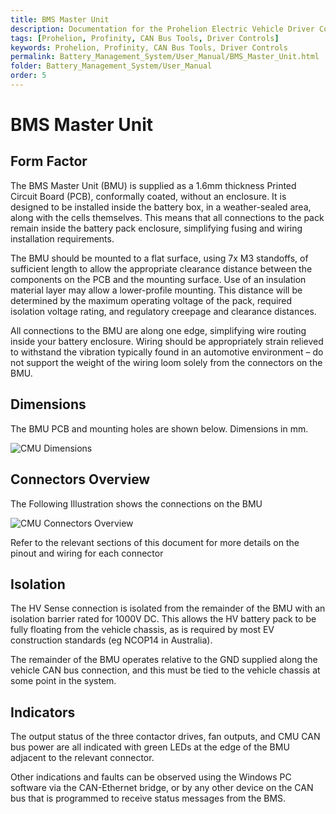 ```yaml
---
title: BMS Master Unit
description: Documentation for the Prohelion Electric Vehicle Driver Controls
tags: [Prohelion, Profinity, CAN Bus Tools, Driver Controls]
keywords: Prohelion, Profinity, CAN Bus Tools, Driver Controls
permalink: Battery_Management_System/User_Manual/BMS_Master_Unit.html
folder: Battery_Management_System/User_Manual
order: 5
---
```


# BMS Master Unit

## Form Factor

The BMS Master Unit (BMU) is supplied as a 1.6mm thickness Printed Circuit Board (PCB), conformally coated,  without an enclosure.  It is designed to be installed inside the battery box, in a weather-sealed area, along with the cells themselves.  This means that all connections to the pack remain inside the battery pack enclosure, simplifying fusing and wiring installation requirements.   

The BMU should be mounted to a flat surface, using 7x M3 standoffs, of sufficient length to allow the appropriate clearance distance between the components on the PCB and the mounting surface.  Use of an insulation material layer may allow a lower-profile mounting.  This distance will be determined by the maximum operating voltage of the pack, required isolation voltage rating, and regulatory creepage and clearance distances.   

All connections to the BMU are along one edge, simplifying wire routing inside your battery enclosure.  Wiring should be appropriately strain relieved to withstand the vibration typically found in an automotive environment – do not support the weight of the wiring loom solely from the connectors on the BMU. 

## Dimensions

The BMU PCB and mounting holes are shown below. Dimensions in mm.

![CMU Dimensions]({{site.dox.baseurl}}/images/BMS_User_Manual/CMU_Dimensions.png)

## Connectors Overview

The Following Illustration shows the connections on the BMU

![CMU Connectors Overview]({{site.dox.baseurl}}/images/BMS_User_Manual/CMU_Connectors_Overview.png)

Refer to the relevant sections of this document for more details on the pinout and wiring for each connector 

## Isolation 

The HV Sense connection is isolated from the remainder of the BMU with an isolation barrier rated for 1000V DC.  This allows the HV battery pack to be fully floating from the vehicle chassis, as is required by most EV construction standards (eg NCOP14 in Australia). 

The remainder of the BMU operates relative to the GND supplied along the vehicle CAN bus connection, and this must be tied to the vehicle chassis at some point in the system. 

## Indicators

The output status of the three contactor drives, fan outputs, and CMU CAN bus power are all indicated with green LEDs at the edge of the BMU adjacent to the relevant connector.    

Other indications and faults can be observed using the Windows PC software via the CAN-Ethernet bridge, or by any other device on the CAN bus that is programmed to receive status messages from the BMS. 



